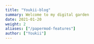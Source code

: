 ```yaml
---
title: "Youkii-blog"
summary: Welcome to my digital garden
date: 2021-01-20
weight: 2
aliases: ["/papermod-features"]
author: ["Youkii"]
---
```

